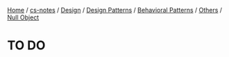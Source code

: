 [Home](https://mengxianbin.github.io) /
[cs-notes](https://mengxianbin.github.io/cs-notes/content) /
[Design](https://mengxianbin.github.io/cs-notes/content/Design) /
[Design Patterns](https://mengxianbin.github.io/cs-notes/content/Design/Design%20Patterns) /
[Behavioral Patterns](https://mengxianbin.github.io/cs-notes/content/Design/Design%20Patterns/Behavioral%20Patterns) /
[Others](https://mengxianbin.github.io/cs-notes/content/Design/Design%20Patterns/Behavioral%20Patterns/Others) /
[Null Object](https://mengxianbin.github.io/cs-notes/content/Design/Design%20Patterns/Behavioral%20Patterns/Others/Null%20Object)

# TO DO
